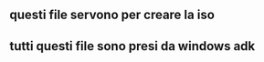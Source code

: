 questi file servono per creare la iso
------------------------------------------------------------------------------
tutti questi file sono presi da windows adk
------------------------------------------------------------------------------
